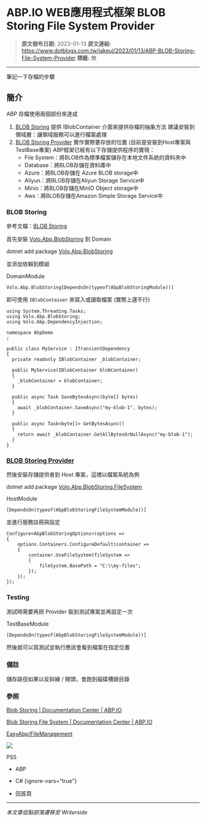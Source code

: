 # ABP.IO WEB應用程式框架 BLOB Storing File System Provider

> **原文發布日期:** 2023-01-13
> **原文連結:** https://www.dotblogs.com.tw/jakeuj/2023/01/13/ABP-BLOB-Storing-File-System-Provider
> **標籤:** 無

---

筆記一下存檔的步驟

## 簡介

ABP 存檔使用兩個部份來達成

1. [BLOB Storing](https://docs.abp.io/zh-Hans/abp/latest/Blob-Storing)
   提供 IBlobContainer 介面來提供存檔的抽象方法
   建議安裝到領域層：讓領域服務可以進行檔案處理
2. [BLOB Storing Provider](https://docs.abp.io/en/abp/latest/Blob-Storing-File-System)
   實作實際要存放的位置
   (目前是安裝到Host專案與TestBase專案)
   ABP框架已經有以下存儲提供程序的實現：
   * File System：將BLOB作為標準檔案儲存在本地文件系統的資料夾中
   * Database：將BLOB存儲在資料庫中
   * Azure：將BLOB存儲在 Azure BLOB storage中
   * Aliyun：將BLOB存儲在Aliyun Storage Service中
   * Minio：將BLOB存儲在MinIO Object storage中
   * Aws：將BLOB存儲在Amazon Simple Storage Service中

### BLOB Storing

參考文檔：[BLOB Storing](https://docs.abp.io/zh-Hans/abp/latest/Blob-Storing)

首先安裝 [Volo.Abp.BlobStoring](https://www.nuget.org/packages/Volo.Abp.BlobStoring) 到 Domain

dotnet add package [Volo.Abp.BlobStoring](https://www.nuget.org/packages/Volo.Abp.BlobStoring)

並添加依賴到模組

DomainModule

`Volo.Abp.BlobStoring[DependsOn(typeof(AbpBlobStoringModule))]`

即可使用 `IBlobContainer` 來寫入或讀取檔案 (實際上還不行)

```
using System.Threading.Tasks;
using Volo.Abp.BlobStoring;
using Volo.Abp.DependencyInjection;

namespace AbpDemo
;

public class MyService : ITransientDependency
{
  private readonly IBlobContainer _blobContainer;

  public MyService(IBlobContainer blobContainer)
  {
    _blobContainer = blobContainer;
  }

  public async Task SaveBytesAsync(byte[] bytes)
  {
    await _blobContainer.SaveAsync("my-blob-1", bytes);
  }

  public async Task<byte[]> GetBytesAsync()
  {
    return await _blobContainer.GetAllBytesOrNullAsync("my-blob-1");
  }
}

```

### [BLOB Storing Provider](https://docs.abp.io/en/abp/latest/Blob-Storing-File-System)

然後安裝存儲提供者到 Host 專案，這裡以檔案系統為例

dotnet add package [Volo.Abp.BlobStoring.FileSystem](https://www.nuget.org/packages/Volo.Abp.BlobStoring.FileSystem)

HostModule

`[DependsOn(typeof(AbpBlobStoringFileSystemModule))]`

並進行服務註冊與設定

```
Configure<AbpBlobStoringOptions>(options =>
{
    options.Containers.ConfigureDefault(container =>
    {
        container.UseFileSystem(fileSystem =>
        {
            fileSystem.BasePath = "C:\\my-files";
        });
    });
});
```

### Testing

測試時需要再把 Provider 裝到測試專案並再設定一次

TestBaseModule

`[DependsOn(typeof(AbpBlobStoringFileSystemModule))]`

然後就可以寫測試並執行應該會看到檔案在指定位置

### 備註

儲存路徑如果以反斜線 / 開頭，會跑到磁碟槽跟目錄

### 參照

[Blob Storing | Documentation Center | ABP.IO](https://docs.abp.io/en/abp/latest/Blob-Storing)

[Blob Storing File System | Documentation Center | ABP.IO](https://docs.abp.io/en/abp/latest/Blob-Storing-File-System)

[EasyAbp/FileManagement](https://github.com/EasyAbp/FileManagement)

![](https://card.psnprofiles.com/1/jakeuj.png)

PS5

* ABP
* C#
{ignore-vars="true"}

* 回首頁

---

*本文章從點部落遷移至 Writerside*
